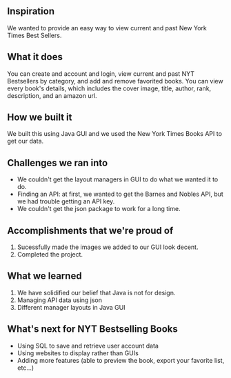 ## Inspiration
We wanted to provide an easy way to view current and past New York Times Best Sellers.
## What it does
You can create and account and login, view current and past NYT Bestsellers by category, and add and remove favorited books. You can view every book's details, which includes the cover image, title, author, rank, description, and an amazon url. 
## How we built it
We built this using Java GUI and we used the New York Times Books API to get our data. 
## Challenges we ran into
- We couldn't get the layout managers in GUI to do what we wanted it to do.
- Finding an API: at first, we wanted to get the Barnes and Nobles API, but we had trouble getting an API key.
- We couldn't get the json package to work for a long time.
## Accomplishments that we're proud of
1. Sucessfully made the images we added to our GUI look decent.
2. Completed the project.
## What we learned
1. We have solidified our belief that Java is not for design.
2. Managing API data using json
3. Different manager layouts in Java GUI
## What's next for NYT Bestselling Books
- Using SQL to save and retrieve user account data
- Using websites to display rather than GUIs
- Adding more features (able to preview the book, export your favorite list, etc...)